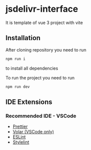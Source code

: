 # jsdelivr-interface
 
It is template of vue 3 project with vite

## Installation

After cloning repository you need to run
```powershell
npm run i
```
to install all dependencies

To run the project you need to run
```powershell
npm run dev
```

## IDE Extensions

### Recommended IDE - VSCode

- [Prettier](https://prettier.io/docs/en/editors.html)
- [Volar (VSCode only)](https://marketplace.visualstudio.com/items?itemName=Vue.volar)
- [ESLint](https://eslint.org/docs/latest/use/integrations#editors)
- [Stylelint](https://marketplace.visualstudio.com/items?itemName=stylelint.vscode-stylelint)
